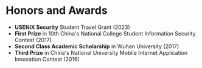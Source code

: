 # Honors and Awards
- **USENIX Security** Student Travel Grant (2023)
- **First Prize** in 10th China's National College Student Information Security Contest (2017)
- **Second Class Academic Scholarship** in Wuhan University (2017)
- **Third Prize** in China's National University Mobile Internet Application Innovation Contest (2016)
